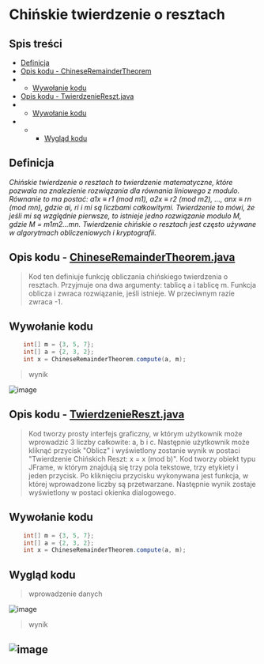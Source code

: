 # Chińskie twierdzenie o resztach

## Spis treści
- [Definicja](#Definicja)
- [Opis kodu - ChineseRemainderTheorem](#Opis-kodu---ChineseRemainderTheorem)
- - [Wywołanie kodu](#Wywołanie-kodu)
- [Opis kodu - TwierdzenieReszt.java](#Opis-kodu---TwierdzenieReszt.java)
- - [Wywołanie kodu](#Wywołanie-kodu)
- - - [Wygląd kodu](#Wygląd-kodu)



## Definicja

*Chińskie twierdzenie o resztach to twierdzenie matematyczne, które pozwala na znalezienie rozwiązania dla równania liniowego z modulo. Równanie to ma postać: a1x ≡ r1 (mod m1), a2x ≡ r2 (mod m2), ..., anx ≡ rn (mod mn), gdzie ai, ri i mi są liczbami całkowitymi. Twierdzenie to mówi, że jeśli mi są względnie pierwsze, to istnieje jedno rozwiązanie modulo M, gdzie M = m1m2...mn. Twierdzenie chińskie o resztach jest często używane w algorytmach obliczeniowych i kryptografii.*

## Opis kodu - [ChineseRemainderTheorem.java](https://github.com/GabrielaOchoaDaderska/Chinskie-twierdzenie-o-resztach/blob/main/ChineseRemainderTheorem.java)

> Kod ten definiuje funkcję obliczania chińskiego twierdzenia o resztach. Przyjmuje ona dwa argumenty: tablicę a i tablicę m. Funkcja oblicza i zwraca rozwiązanie, jeśli istnieje. W przeciwnym razie zwraca -1.


## Wywołanie kodu
```java
    int[] m = {3, 5, 7};
    int[] a = {2, 3, 2};
    int x = ChineseRemainderTheorem.compute(a, m);
```

> wynik

![image](https://user-images.githubusercontent.com/108947060/216556332-62eb595e-b74c-4b7a-9b4d-02effa47c02e.png)


## Opis kodu - [TwierdzenieReszt.java](https://github.com/GabrielaOchoaDaderska/Chinskie-twierdzenie-o-resztach/blob/main/TwierdzenieReszt.java)

> Kod tworzy prosty interfejs graficzny, w którym użytkownik może wprowadzić 3 liczby całkowite: a, b i c. Następnie użytkownik może kliknąć przycisk "Oblicz" i wyświetlony zostanie wynik w postaci "Twierdzenie Chińskich Reszt: x = x (mod b)". Kod tworzy obiekt typu JFrame, w którym znajdują się trzy pola tekstowe, trzy etykiety i jeden przycisk. Po kliknięciu przycisku wykonywana jest funkcja, w której wprowadzone liczby są przetwarzane. Następnie wynik zostaje wyświetlony w postaci okienka dialogowego.


## Wywołanie kodu 
```java
    int[] m = {3, 5, 7};
    int[] a = {2, 3, 2};
    int x = ChineseRemainderTheorem.compute(a, m);
```

## Wygląd kodu

> wprowadzenie danych
> 
![image](https://user-images.githubusercontent.com/108947060/216555635-b7e952b1-c556-4f03-942c-a91155f785fc.png)

> wynik
> 
![image](https://user-images.githubusercontent.com/108947060/216555539-2d6fd24e-ceb8-4a99-8baa-d4382da375de.png)
 ---


